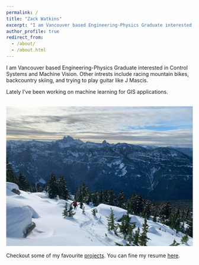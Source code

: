 ```yaml
---
permalink: /
title: "Zack Watkins"
excerpt: "I am Vancouver based Engineering-Physics Graduate interested in Control Systems and Machine Vision"
author_profile: true
redirect_from: 
  - /about/
  - /about.html
---
```

I am Vancouver based Engineering-Physics Graduate interested in Control Systems and Machine Vision. Other intrests include racing mountain bikes, backcountry skiing, and trying to play guitar like J Mascis.

Lately I've been working on machine learning for GIS applications.

<br/><img src='/images/skiing2.jpeg'>

Checkout some of my favourite [projects](/portfolio). You can fine my resume [here](/cv).


